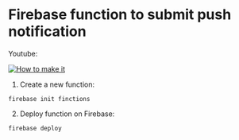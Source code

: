 # Firebase function to submit push notification

Youtube:

[![How to make it](https://img.youtube.com/vi/cxELXfRAkNA/0.jpg)](https://www.youtube.com/watch?v=cxELXfRAkNA)

1. Create a new function:

```
firebase init finctions
```

2. Deploy function on Firebase:

```
firebase deploy
```
